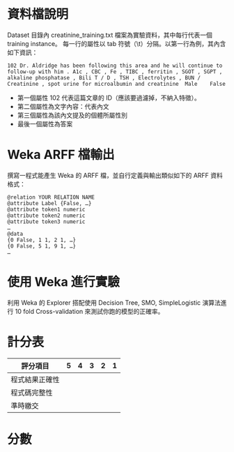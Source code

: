 # 資料檔說明

Dataset 目錄內 creatinine_training.txt 檔案為實驗資料，其中每行代表一個 training instance。
每一行的屬性以 tab 符號（\t）分隔。以第一行為例，其內含如下資訊：

```
102	Dr. Aldridge has been following this area and he will continue to follow-up with him . A1c , CBC , Fe , TIBC , ferritin , SGOT , SGPT , alkaline phosphatase , Bili T / D , TSH , Electrolytes , BUN / Creatinine , spot urine for microalbumin and creatinine 	Male	False
```

* 第一個屬性 102 代表這篇文章的 ID（應該要過濾掉，不納入特徵）。
* 第二個屬性為文字內容：代表內文
* 第三個屬性為該內文提及的個體所屬性別
* 最後一個屬性為答案

# Weka ARFF 檔輸出

撰寫一程式能產生 Weka 的 ARFF 檔，並自行定義與輸出類似如下的 ARFF 資料格式：

```
@relation YOUR RELATION NAME
@attribute Label {False, …}
@attribute token1 numeric
@attribute token2 numeric
@attribute token3 numeric
…
@data
{0 False, 1 1, 2 1, …}
{0 False, 5 1, 9 1, …}
…
```

# 使用 Weka 進行實驗

利用 Weka 的 Explorer 搭配使用 Decision Tree, SMO, SimpleLogistic 演算法進行 10 fold Cross-validation 來測試你跑的模型的正確率。

# 計分表

|評分項目|5|4|3|2|1|
|-|-|-|-|-|-|
|程式結果正確性||||||
|程式碼完整性||||||
|準時繳交||||||

# 分數
